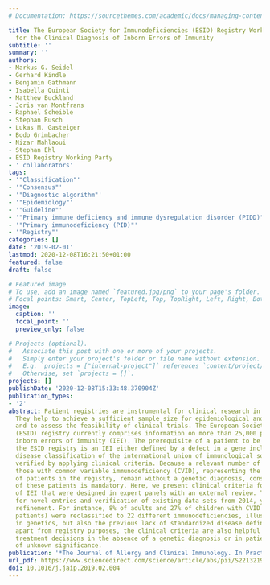 ```yaml
---
# Documentation: https://sourcethemes.com/academic/docs/managing-content/

title: The European Society for Immunodeficiencies (ESID) Registry Working Definitions
  for the Clinical Diagnosis of Inborn Errors of Immunity
subtitle: ''
summary: ''
authors:
- Markus G. Seidel
- Gerhard Kindle
- Benjamin Gathmann
- Isabella Quinti
- Matthew Buckland
- Joris van Montfrans
- Raphael Scheible
- Stephan Rusch
- Lukas M. Gasteiger
- Bodo Grimbacher
- Nizar Mahlaoui
- Stephan Ehl
- ESID Registry Working Party
- ' collaborators'
tags:
- '"Classification"'
- '"Consensus"'
- '"Diagnostic algorithm"'
- '"Epidemiology"'
- '"Guideline"'
- '"Primary immune deficiency and immune dysregulation disorder (PIDD)"'
- '"Primary immunodeficiency (PID)"'
- '"Registry"'
categories: []
date: '2019-02-01'
lastmod: 2020-12-08T16:21:50+01:00
featured: false
draft: false

# Featured image
# To use, add an image named `featured.jpg/png` to your page's folder.
# Focal points: Smart, Center, TopLeft, Top, TopRight, Left, Right, BottomLeft, Bottom, BottomRight.
image:
  caption: ''
  focal_point: ''
  preview_only: false

# Projects (optional).
#   Associate this post with one or more of your projects.
#   Simply enter your project's folder or file name without extension.
#   E.g. `projects = ["internal-project"]` references `content/project/deep-learning/index.md`.
#   Otherwise, set `projects = []`.
projects: []
publishDate: '2020-12-08T15:33:48.370904Z'
publication_types:
- '2'
abstract: Patient registries are instrumental for clinical research in rare diseases.
  They help to achieve a sufficient sample size for epidemiological and clinical research
  and to assess the feasibility of clinical trials. The European Society for Immunodeficiencies
  (ESID) registry currently comprises information on more than 25,000 patients with
  inborn errors of immunity (IEI). The prerequisite of a patient to be included into
  the ESID registry is an IEI either defined by a defect in a gene included in the
  disease classification of the international union of immunological societies, or
  verified by applying clinical criteria. Because a relevant number of patients, including
  those with common variable immunodeficiency (CVID), representing the largest group
  of patients in the registry, remain without a genetic diagnosis, consensus on classification
  of these patients is mandatory. Here, we present clinical criteria for a large number
  of IEI that were designed in expert panels with an external review. They were implemented
  for novel entries and verification of existing data sets from 2014, yielding a substantial
  refinement. For instance, 8% of adults and 27% of children with CVID (176 of 1704
  patients) were reclassified to 22 different immunodeficiencies, illustrating progress
  in genetics, but also the previous lack of standardized disease definitions. Importantly,
  apart from registry purposes, the clinical criteria are also helpful to support
  treatment decisions in the absence of a genetic diagnosis or in patients with variants
  of unknown significance.
publication: '*The Journal of Allergy and Clinical Immunology. In Practice*'
url_pdf: https://www.sciencedirect.com/science/article/abs/pii/S2213219819301680
doi: 10.1016/j.jaip.2019.02.004
---
```

